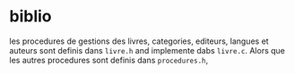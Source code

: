 # biblio
les procedures de gestions des livres, categories, editeurs, langues et auteurs sont definis dans `livre.h` and implemente dabs `livre.c`. Alors que les autres procedures sont definis dans `procedures.h`,